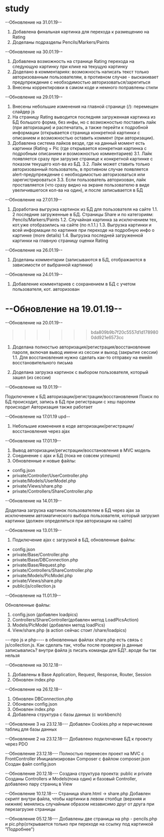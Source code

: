 # study
--Обновление на 31.01.19--
1. Добавлена финальная картинка для перехода к размещению на Rating
2. Доделаны подразделы Pencils/Markers/Paints

--Обновление на 30.01.19--
1. Добавлена возможность на странице Rating перехода на следующую картинку при клике на текущую картинку
2. Доделано в комментариях: возможность написать текст только авторизованным пользователям, 
в противном случае - выскакивает предупреждение с необходимостью авторизоваться/зарегиться
3. Внесены корректировки в самом коде и немного поправлены стили

--Обновление на 29.01.19--
1. Внесены небольшие изменения на главной странице (/): перемещен слайдер js
2. На страницу Rating выводится последняя загруженная картинка из БД большого форма, без инфы, но с возможностью 
поставить лайк (при авторизации) и распечатать, а также перейти к подробной информации (открывается страница конкретной картинки
с описанием и возможностью оставить коммент (при авторизации).
3. Добавлена система лайков везде, где на данный момент есть картинки (Rating + Pic (где открывается конкретная картинка с подробным описанием
и возможностью комментариев) 
    3.1. Лайк появляется сразу при загрузке странице к конкретной картинке с показом текущего кол-ва из БД.
    3.2. Лайк может ставить только авторизованный пользователь, в противном случае появляется 
            alert-предупреждение с необходимостью авторизоваться или зарегистрироваться
    3.3. Если пользователь авторизован, лайк проставляется (что сразу видно на экране пользователю в виде увеличившегося кол-ва на один),
        и после записывается в БД

--Обновление на 27.01.19--
1. Доработана выгрузка картинок из БД для пользователя на сайте
  1.1. 2 последние загруженные в БД. Страницы Share и по категориям: Pencils/Markers/Paints
  1.2. Случайная картинка за исключением тех, кот.уже отобразились на сайте (по п.1.1.)
  1.3. Выгрузка картинки и всей информации по картинке при переходе на подробную инфо о картинке (more details)
  1.4. Выгрузка последней загруженной картинки на главную страницу оценки Rating


--Обновление на 26.01.19--
1. Доделаны комментарии (записываются в БД, отображаются в зависимости от выбранной картинки)


--Обновление на 24.01.19--
1. Добавление комментариев с сохранением в БД с учетом пользователя, кот. авторизован

--Обновление на 19.01.19--
=======
--Обновление на 20.01.19--
>>>>>>> bda809b9b7f20c5557d1d1789800dd921e6573cc
1. Доделана полностью авторизация/регистрация/восстановление пароля, включая вывод имени из сессии и выход (закрытие сессии) 
1.1. Для восстановления нужно сделать как-то отправку на емейл восстановительного письма

2. Доделана загрузка картинок с выбором пользователя, который зашел (из сессии)


--Обновление на 19.01.19--

Подключение к БД авторизации/регистрации/восстановления
Поиск по БД происходит, запись в БД при регистрации с хеш паролем происходит
Авторизация также работает

--Обновление на 17.01.19  upd--
1. Небольшие изменения в коде авторизации/регистрации/восстановления через ajax

--Обновление на 17.01.19--
1. Вывод авторизации/регистрации/восстановления в MVC модель
2. Соединение с ajax и БД (пока не совсем успешно)
3. Обновленные и новые файлы:
- config.json
- private/Controller/UserController.php
- private/Models/UserModel.php
- private/Views/share.php
- private/Controllers/ShareController.php

--Обновление на 14.01.19--

Доделана загрузка картинок пользователем в БД через ajax 
за исключением автоматического выбора пользователя, который загрузил картинки
(должен определяться при авторизации на сайте)

--Обновление на 13.01.19--
1. Подключение ajax с загрузкой в БД, обновленные файлы:
- config.json
- private/Base/Controller.php
- private/Base/DBConnection.php
- private/Base/Request.php
- private/Controllers/ShareController.php
- private/Models/PicModel.php
- private/Views/share.php
- public/js/collection.js

--Обновление на 11.01.19--

Обновленные файлы:
1. config.json (добавлен loadpics)
2. Controllers/ShareController(добавлен метод LoadPicsAction)
3. Models/PicModel (добавлен метод loadPics)
4. View/share.php (в action сейчас стоит /share/loadpics)

---про js и php----
в обновленных файлах share.php есть связь с js/collection.js. Как сделать так, чтобы после проверки js данные записывались?
внутри файла js писать команды для БД?..вроде бы так нельзя


--Обновление на 30.12.18--
1. Добавлены в Base Application, Request, Response, Router, Session
2. Обновлен index.php

--Обновление на 26.12.18--
1. Обновлен DBConnection.php
2. Обонвлен config.json
3. Обновлен index.php
4. Добавлена структура с базы данных (с workbench)

--Обновление 3 на 23.12.18---
Добавлен Cookies.php и перечисление таблиц для базы данных

--Обновление 2 на 23.12.18---
Добавлено подключение БД к проекту через PDO


--Обновление 23.12.18---
Полностью перенесен проект на MVC с FrontController
Инициализирован Composer c файлом composer.json
Создан файл config.json


--Обновление 20.12.18---
Создана структура проекта: public и private
Созданы Controllers и Models(пока один) и базовый Controller, добавлено пару страниц в View

--Обновление 10.12.18---
Страница share.html -> share.php 
Добавлен скрипт внутри файла, чтобы картинки в левом столбце (верхняя и нижняя) менялись случайным образом независимо друг от друга при перезагрузке страницы

--Обновление 05.12.18---
Добавлены две страницы на php - pencils.php и pic.php(открывается только при переходе на ссылку под картинкой "Подробнее")
